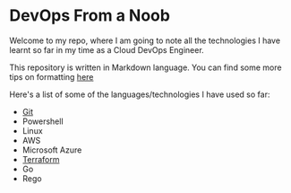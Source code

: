 # DevOps From a Noob
Welcome to my repo, where I am going to note all the technologies I have learnt so far in my time as a Cloud DevOps Engineer.

This repository is written in Markdown language. You can find some more tips on formatting [here](https://docs.github.com/en/get-started/writing-on-github/getting-started-with-writing-and-formatting-on-github/basic-writing-and-formatting-syntax)

Here's a list of some of the languages/technologies I have used so far:
- [Git](https://github.com/TSimmo123/simmo-repo-1/blob/main/git.md)
- Powershell
- Linux
- AWS
- Microsoft Azure
- [Terraform](https://github.com/TSimmo123/simmo-repo-1/blob/main/terraform.md)
- Go
- Rego